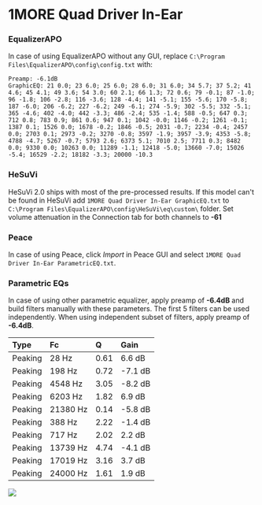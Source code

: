 # 1MORE Quad Driver In-Ear

### EqualizerAPO
In case of using EqualizerAPO without any GUI, replace `C:\Program Files\EqualizerAPO\config\config.txt`
with:
```
Preamp: -6.1dB
GraphicEQ: 21 0.0; 23 6.0; 25 6.0; 28 6.0; 31 6.0; 34 5.7; 37 5.2; 41 4.6; 45 4.1; 49 3.6; 54 3.0; 60 2.1; 66 1.3; 72 0.6; 79 -0.1; 87 -1.0; 96 -1.8; 106 -2.8; 116 -3.6; 128 -4.4; 141 -5.1; 155 -5.6; 170 -5.8; 187 -6.0; 206 -6.2; 227 -6.2; 249 -6.1; 274 -5.9; 302 -5.5; 332 -5.1; 365 -4.6; 402 -4.0; 442 -3.3; 486 -2.4; 535 -1.4; 588 -0.5; 647 0.3; 712 0.8; 783 0.9; 861 0.6; 947 0.1; 1042 -0.0; 1146 -0.2; 1261 -0.1; 1387 0.1; 1526 0.0; 1678 -0.2; 1846 -0.5; 2031 -0.7; 2234 -0.4; 2457 0.0; 2703 0.1; 2973 -0.2; 3270 -0.8; 3597 -1.9; 3957 -3.9; 4353 -5.8; 4788 -4.7; 5267 -0.7; 5793 2.6; 6373 5.1; 7010 2.5; 7711 0.3; 8482 0.0; 9330 0.0; 10263 0.0; 11289 -1.1; 12418 -5.0; 13660 -7.0; 15026 -5.4; 16529 -2.2; 18182 -3.3; 20000 -10.3
```

### HeSuVi
HeSuVi 2.0 ships with most of the pre-processed results. If this model can't be found in HeSuVi add
`1MORE Quad Driver In-Ear GraphicEQ.txt` to `C:\Program Files\EqualizerAPO\config\HeSuVi\eq\custom\` folder.
Set volume attenuation in the Connection tab for both channels to **-61**

### Peace
In case of using Peace, click *Import* in Peace GUI and select `1MORE Quad Driver In-Ear ParametricEQ.txt`.

### Parametric EQs
In case of using other parametric equalizer, apply preamp of **-6.4dB** and build filters manually
with these parameters. The first 5 filters can be used independently.
When using independent subset of filters, apply preamp of **-6.4dB**.

| Type    | Fc       |    Q | Gain    |
|:--------|:---------|:-----|:--------|
| Peaking | 28 Hz    | 0.61 | 6.6 dB  |
| Peaking | 198 Hz   | 0.72 | -7.1 dB |
| Peaking | 4548 Hz  | 3.05 | -8.2 dB |
| Peaking | 6203 Hz  | 1.82 | 6.9 dB  |
| Peaking | 21380 Hz | 0.14 | -5.8 dB |
| Peaking | 388 Hz   | 2.22 | -1.4 dB |
| Peaking | 717 Hz   | 2.02 | 2.2 dB  |
| Peaking | 13739 Hz | 4.74 | -4.1 dB |
| Peaking | 17019 Hz | 3.16 | 3.7 dB  |
| Peaking | 24000 Hz | 1.61 | 1.9 dB  |

![](https://raw.githubusercontent.com/jaakkopasanen/AutoEq/master/results/rtings/avg/1MORE%20Quad%20Driver%20In-Ear/1MORE%20Quad%20Driver%20In-Ear.png)
